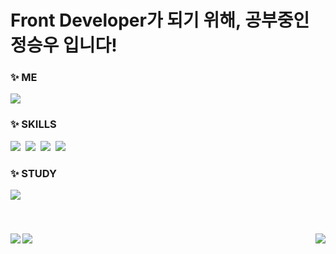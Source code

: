 <h1>Front Developer가 되기 위해, 공부중인 정승우 입니다!</h1>

<h3 align="left">✨ ME </h3>
<div align="left">
 <img src="https://img.shields.io/badge/wjdtmddn@dsm.hs.kr-EA4335?style=flat&logo=Gmail&logoColor=white">
</div>
  

<h3 align="left">✨ SKILLS </h3>
<div align="left">
 <img src="https://img.shields.io/badge/HTML5-E34F26?style=flat&logo=HTML5&logoColor=black">&nbsp
 <img src="https://img.shields.io/badge/CSS3-1572B6?style=flat&logo=CSS3&logoColor=black">&nbsp
 <img src="https://img.shields.io/badge/JAVASCRIPT-F7DF1E?style=flat&logo=javascript&logoColor=black">&nbsp
 <img src="https://img.shields.io/badge/REACT-61DAFB?style=flat&logo=React&logoColor=black">&nbsp
</div>

<h3 align="left">✨ STUDY </h3>
<div align="left">
 <img src="https://img.shields.io/badge/TYPESCRIPT-3178C6?style=flat&logo=typescript&logoColor=black">&nbsp
</div>
<br>
<br>
<br>


<span>
<img src="https://github-readme-stats.vercel.app/api?username=seungw0o&show_icons=true&theme=radical"/>
</span>
<span>
<img align="right" src="https://github-readme-stats.vercel.app/api/top-langs/?username=seungw0o&layout=compact&theme=dracula"/>
</span>

<img align="left" src="http://mazassumnida.wtf/api/v2/generate_badge?boj=tmddn"/>


  
